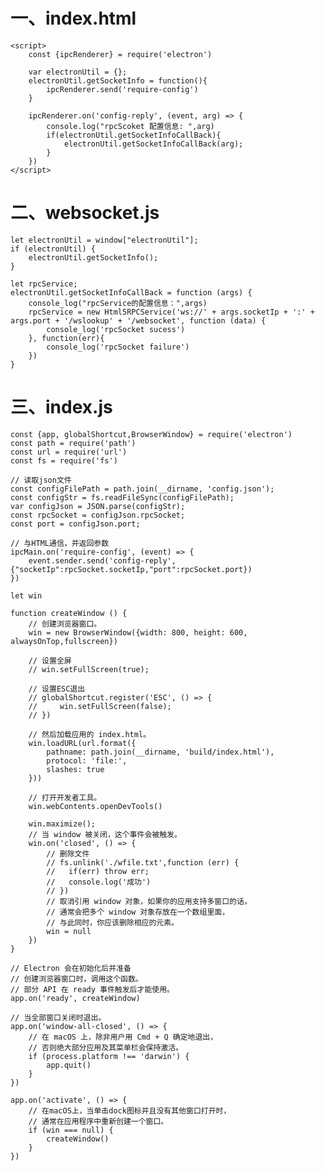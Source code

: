 # 一、index.html
    <script>
        const {ipcRenderer} = require('electron')

        var electronUtil = {};
        electronUtil.getSocketInfo = function(){
            ipcRenderer.send('require-config')
        }

        ipcRenderer.on('config-reply', (event, arg) => {
            console.log("rpcScoket 配置信息: ",arg) 
            if(electronUtil.getSocketInfoCallBack){
                electronUtil.getSocketInfoCallBack(arg);
            }
        })
    </script>
# 二、websocket.js
    let electronUtil = window["electronUtil"];
    if (electronUtil) {
        electronUtil.getSocketInfo();
    }

    let rpcService;
    electronUtil.getSocketInfoCallBack = function (args) {
        console_log("rpcService的配置信息：",args)
        rpcService = new Html5RPCService('ws://' + args.socketIp + ':' + args.port + '/wslookup' + '/websocket', function (data) {
            console_log('rpcSocket sucess')
        }, function(err){
            console_log('rpcSocket failure')
        })
    }
# 三、index.js
    const {app, globalShortcut,BrowserWindow} = require('electron')
    const path = require('path')
    const url = require('url')
    const fs = require('fs')

    // 读取json文件
    const configFilePath = path.join(__dirname, 'config.json');
    const configStr = fs.readFileSync(configFilePath);
    var configJson = JSON.parse(configStr);
    const rpcSocket = configJson.rpcSocket;
    const port = configJson.port;

    // 与HTML通信，并返回参数
    ipcMain.on('require-config', (event) => {
        event.sender.send('config-reply', {"socketIp":rpcSocket.socketIp,"port":rpcSocket.port})
    })

    let win

    function createWindow () {
        // 创建浏览器窗口。
        win = new BrowserWindow({width: 800, height: 600, alwaysOnTop,fullscreen})

        // 设置全屏
        // win.setFullScreen(true);
        
        // 设置ESC退出
        // globalShortcut.register('ESC', () => {
        //     win.setFullScreen(false);
        // })

        // 然后加载应用的 index.html。
        win.loadURL(url.format({
            pathname: path.join(__dirname, 'build/index.html'),
            protocol: 'file:',
            slashes: true
        }))

        // 打开开发者工具。
        win.webContents.openDevTools()
        
        win.maximize();
        // 当 window 被关闭，这个事件会被触发。
        win.on('closed', () => {
            // 删除文件
            // fs.unlink('./wfile.txt',function (err) {
            //   if(err) throw err;
            //   console.log('成功')
            // })
            // 取消引用 window 对象，如果你的应用支持多窗口的话，
            // 通常会把多个 window 对象存放在一个数组里面，
            // 与此同时，你应该删除相应的元素。
            win = null
        })
    }

    // Electron 会在初始化后并准备
    // 创建浏览器窗口时，调用这个函数。
    // 部分 API 在 ready 事件触发后才能使用。
    app.on('ready', createWindow)

    // 当全部窗口关闭时退出。
    app.on('window-all-closed', () => {
        // 在 macOS 上，除非用户用 Cmd + Q 确定地退出，
        // 否则绝大部分应用及其菜单栏会保持激活。
        if (process.platform !== 'darwin') {
            app.quit()
        }
    })

    app.on('activate', () => {
        // 在macOS上，当单击dock图标并且没有其他窗口打开时，
        // 通常在应用程序中重新创建一个窗口。
        if (win === null) {
            createWindow()
        }
    })
